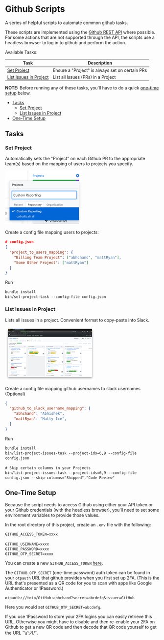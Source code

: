 # Github Scripts

A series of helpful scripts to automate common github tasks.

These scripts are implemented using the [Github REST API](https://developer.github.com/v3/) where possible. For some actions that are not supported through the API, the scripts use a headless browser to log in to github and perform the action.

Available Tasks:

| Task | Description |
| ------------- | ------------- |
| [Set Project](#task-set-project) | Ensure a "Project" is always set on certain PRs |
| [List Issues in Project](#task-list-project-issues) | List all Issues (PRs) in a Project |

**NOTE:** Before running any of these tasks, you'll have to do a quick [one-time setup](#one-time-setup) below.

- [Tasks](#tasks)
    - [Set Project](#task-set-project)
    - [List Issues in Project](task-list-project-issues)
- [One-Time Setup](#one-time-setup)


## <a name="tasks"></a> Tasks

### <a name="task-set-project"></a> Set Project

Automatically sets the "Project" on each Github PR to the appropriate team(s) based on the mapping of users to projects you specify.

<p>
  <img src="meta/project-menu.png" height="175" />
</p>

Create a config file mapping users to projects:

```json
# config.json
{
  "project_to_users_mapping": {
    "Billing Team Project": ["abhchand", "mattRyan"],
    "Some Other Project": ["mattRyan"]
  }
}
```

Run

```
bundle install
bin/set-project-task --config-file config.json
```

### <a name="task-list-project-issues"></a> List Issues in Project

Lists all issues in a project. Convenient format to copy-paste into Slack.

<p>
  <img src="meta/project-board.png" height="175" />
</p>

Create a config file mapping github usernames to slack usernames (Optional)

```json
{
  "github_to_slack_username_mapping": {
    "abhchand": "Abhishek",
    "mattRyan": "Matty Ice",
  }
}

```

Run

```
bundle install
bin/list-project-issues-task --project-ids=6,9 --config-file config.json

# Skip certain columns in your Projects
bin/list-project-issues-task --project-ids=6,9 --config-file config.json --skip-columns="Shipped","Code Review"
```

## <a name="one-time-setup"></a> One-Time Setup

Because the script needs to access Github using either your API token or your Github credentials (with the headless browser), you'll need to set some environment variables to provide those values.

In the root directory of this project, create an `.env` file with the following:

```
GITHUB_ACCESS_TOKEN=xxxx

GITHUB_USERNAME=xxxx
GITHUB_PASSWORD=xxxx
GITHUB_OTP_SECRET=xxxx
```

You can create a new `GITHUB_ACCESS_TOKEN` [here](https://github.com/settings/tokens).

The `GITHUB_OTP_SECRET` (one-time password) auth token can be found in your `otpauth` URL that
github provides when you first set up 2FA. (This is the URL that's presented as a QR
code for you to scan with apps like Google Authenticator or 1Password.)

```
otpauth://totp/GitHub:abhchand?secret=abcdefg&issuer=GitHub
```

Here you would set `GITHUB_OTP_SECRET=abcdefg`.

If you use 1Password to store your 2FA logins you can easily retrieve this URL.
Otherwise you might have to disable and then re-enable your 2FA on Github
to get a new QR code and then decode that QR code yourself to get the URL ¯\\_(ツ)_/¯.
